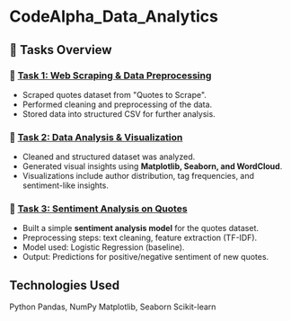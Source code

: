 # CodeAlpha_Data_Analytics
## 📂 Tasks Overview

### 🔹 [Task 1: Web Scraping & Data Preprocessing](./task1)
- Scraped quotes dataset from "Quotes to Scrape".
- Performed cleaning and preprocessing of the data.
- Stored data into structured CSV for further analysis.

### 🔹 [Task 2: Data Analysis & Visualization](./task2)
- Cleaned and structured dataset was analyzed.
- Generated visual insights using **Matplotlib, Seaborn, and WordCloud**.
- Visualizations include author distribution, tag frequencies, and sentiment-like insights.

### 🔹 [Task 3: Sentiment Analysis on Quotes](./task3)
- Built a simple **sentiment analysis model** for the quotes dataset.
- Preprocessing steps: text cleaning, feature extraction (TF-IDF).
- Model used: Logistic Regression (baseline).
- Output: Predictions for positive/negative sentiment of new quotes.
 
## Technologies Used

Python
Pandas, NumPy
Matplotlib, Seaborn
Scikit-learn
